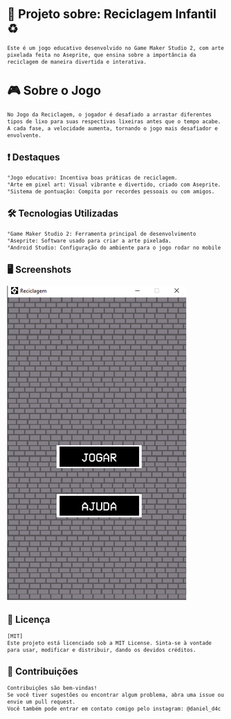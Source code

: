 
# 🌱 Projeto sobre: Reciclagem Infantil ♻️

    Este é um jogo educativo desenvolvido no Game Maker Studio 2, com arte pixelada feita no Aseprite, que ensina sobre a importância da reciclagem de maneira divertida e interativa.


# 🎮 Sobre o Jogo
    No Jogo da Reciclagem, o jogador é desafiado a arrastar diferentes tipos de lixo para suas respectivas lixeiras antes que o tempo acabe. A cada fase, a velocidade aumenta, tornando o jogo mais desafiador e envolvente.
 ## ❗ Destaques 
    °Jogo educativo: Incentiva boas práticas de reciclagem.
    °Arte em pixel art: Visual vibrante e divertido, criado com Aseprite.
    °Sistema de pontuação: Compita por recordes pessoais ou com amigos.

## 🛠️ Tecnologias Utilizadas
    °Game Maker Studio 2: Ferramenta principal de desenvolvimento
    °Aseprite: Software usado para criar a arte pixelada.
    °Android Studio: Configuração do ambiente para o jogo rodar no mobile
    



## 🖥️ Screenshots

![PRINT DO MENU](Screenshot_5.png)


## 📜 Licença

    [MIT]
    Este projeto está licenciado sob a MIT License. Sinta-se à vontade para usar, modificar e distribuir, dando os devidos créditos.


## 🌟 Contribuições

    Contribuições são bem-vindas!
    Se você tiver sugestões ou encontrar algum problema, abra uma issue ou envie um pull request.
    Você também pode entrar em contato comigo pelo instagram: @daniel_d4c

